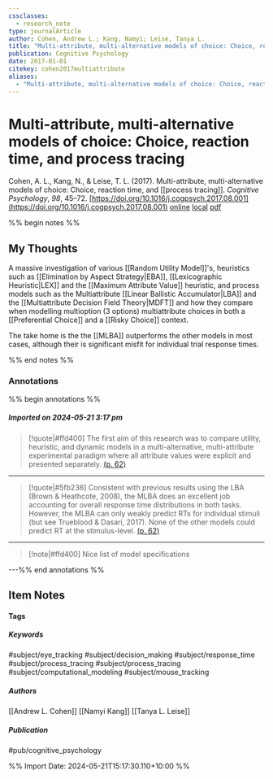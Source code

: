```yaml
---
cssclasses:
  - research_note
type: journalArticle
author: Cohen, Andrew L.; Kang, Namyi; Leise, Tanya L.
title: "Multi-attribute, multi-alternative models of choice: Choice, reaction time, and process tracing"
publication: Cognitive Psychology
date: 2017-01-01
citekey: cohen2017multiattribute
aliases:
  - "Multi-attribute, multi-alternative models of choice: Choice, reaction time, and process tracing"
---
```


# Multi-attribute, multi-alternative models of choice: Choice, reaction time, and process tracing

Cohen, A. L., Kang, N., & Leise, T. L. (2017). Multi-attribute, multi-alternative models of choice: Choice, reaction time, and [[process tracing]]. _Cognitive Psychology_, _98_, 45–72. [https://doi.org/10.1016/j.cogpsych.2017.08.001](https://doi.org/10.1016/j.cogpsych.2017.08.001)
[online](http://zotero.org/users/local/kZl3QdXV/items/7WG3NDR8) [local](zotero://select/library/items/7WG3NDR8) [pdf](file:///home/gjc216/Zotero/storage/DQCR5NZC/Cohen%20et%20al.%20-%202017%20-%20Multi-attribute,%20multi-alternative%20models%20of%20choic.pdf)
 

 
%% begin notes %%

## My Thoughts

A massive investigation of various [[Random Utility Model]]'s, heuristics such as [[Elimination by Aspect Strategy|EBA]], [[Lexicographic Heuristic|LEX]] and the [[Maximum Attribute Value]] heuristic, and process models such as the Multiattribute [[Linear Ballistic Accumulator|LBA]] and the [[Multiattribute Decision Field Theory|MDFT]] and how they compare when modelling multioption (3 options) multiattribute choices in both a [[Preferential Choice]] and a [[Risky Choice]] context.

The take home is the the [[MLBA]] outperforms the other models in most cases, although their is significant misfit for individual trial response times.

%% end notes %%

### Annotations

%% begin annotations %%

##### Imported on 2024-05-21 3:17 pm
>[!quote|#ffd400]
>The first aim of this research was to compare utility, heuristic, and dynamic models in a multi-alternative, multi-attribute experimental paradigm where all attribute values were explicit and presented separately. [(p. 62)](zotero://open-pdf/library/items/DQCR5NZC?page=62&annotation=L9E845IG)

---
>[!quote|#5fb236]
>Consistent with previous results using the LBA (Brown & Heathcote, 2008), the MLBA does an excellent job accounting for overall response time distributions in both tasks. However, the MLBA can only weakly predict RTs for individual stimuli (but see Trueblood & Dasari, 2017). None of the other models could predict RT at the stimulus-level. [(p. 62)](zotero://open-pdf/library/items/DQCR5NZC?page=62&annotation=B92F526F)

---
>[!note|#ffd400]
> Nice list of model specifications

---%% end annotations %%

## Item Notes

#### Tags

##### Keywords

#subject/eye_tracking #subject/decision_making #subject/response_time #subject/process_tracing #subject/process_tracing #subject/computational_modeling #subject/mouse_tracking

##### Authors

[[Andrew L. Cohen]] [[Namyi Kang]] [[Tanya L. Leise]]

##### Publication

#pub/cognitive_psychology


%% Import Date: 2024-05-21T15:17:30.110+10:00 %%
